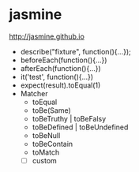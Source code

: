 # jasmine
http://jasmine.github.io

- describe("fixture", function(){...});
- beforeEach(function(){...})
- afterEach(function(){...})
- it('test', function(){...})
- expect(result).toEqual(1)
- Matcher 
	- toEqual
	- toBe(Same)
	- toBeTruthy | toBeFalsy
	- toBeDefined | toBeUndefined
	- toBeNull
	- toBeContain
	- toMatch
	- [ ] custom
